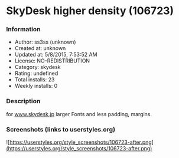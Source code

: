 # SkyDesk higher density (106723)

### Information
- Author: ss3ss (unknown)
- Created at: unknown
- Updated at: 5/8/2015, 7:53:52 AM
- License: NO-REDISTRIBUTION
- Category: skydesk
- Rating: undefined
- Total installs: 23
- Weekly installs: 0


### Description
for www.skydesk.jp
larger Fonts and less padding, margins.


### Screenshots (links to userstyles.org)
![https://userstyles.org/style_screenshots/106723-after.png](https://userstyles.org/style_screenshots/106723-after.png)


